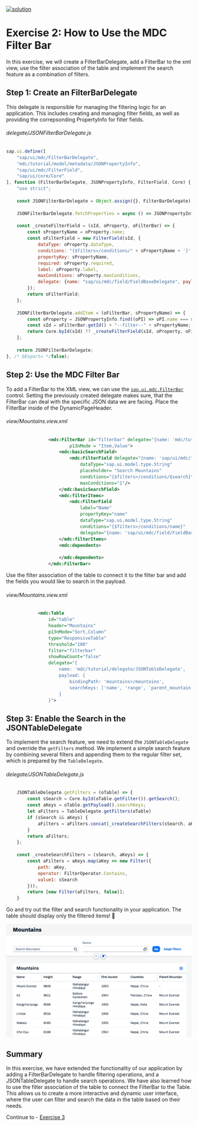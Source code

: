 [![solution](https://flat.badgen.net/badge/solution/available/green?icon=github)](webapp)
# Exercise 2: How to Use the MDC Filter Bar
In this exercise, we will create a FilterBarDelegate, add a FilterBar to the xml view, use the filter association of the table and implement the search feature as a combination of filters.
## Step 1: Create an FilterBarDelegate
This delegate is responsible for managing the filtering logic for an application. This includes creating and managing filter fields, as well as providing the correpsonding PropertyInfo for filter fields.
###### delegate/JSONFilterBarDelegate.js
```javascript
sap.ui.define([
	"sap/ui/mdc/FilterBarDelegate",
	"mdc/tutorial/model/metadata/JSONPropertyInfo",
	"sap/ui/mdc/FilterField",
	"sap/ui/core/Core"
], function (FilterBarDelegate, JSONPropertyInfo, FilterField, Core) {
	"use strict";

	const JSONFilterBarDelegate = Object.assign({}, FilterBarDelegate);

	JSONFilterBarDelegate.fetchProperties = async () => JSONPropertyInfo;

	const _createFilterField = (sId, oProperty, oFilterBar) => {
		const sPropertyName = oProperty.name;
		const oFilterField = new FilterField(sId, {
			dataType: oProperty.dataType,
			conditions: "{$filters>/conditions/" + sPropertyName + '}',
			propertyKey: sPropertyName,
			required: oProperty.required,
			label: oProperty.label,
			maxConditions: oProperty.maxConditions,
			delegate: {name: "sap/ui/mdc/field/FieldBaseDelegate", payload: {}}
		});
		return oFilterField;
	};

	JSONFilterBarDelegate.addItem = (oFilterBar, sPropertyName) => {
		const oProperty = JSONPropertyInfo.find((oPI) => oPI.name === sPropertyName);
		const sId = oFilterBar.getId() + "--filter--" + sPropertyName;
		return Core.byId(sId) ?? _createFilterField(sId, oProperty, oFilterBar);
	};

	return JSONFilterBarDelegate;
}, /* bExport= */false);
```

## Step 2: Use the MDC Filter Bar
To add a FilterBar to the XML view, we can use the [`sap.ui.mdc.FilterBar`](https://sdk.openui5.org/api/sap.ui.mdc.FilterBar) control. Setting the previously created delegate makes sure, that the FilterBar can deal with the specific JSON data we are facing. Place the FilterBar inside of the DynamicPageHeader.
###### view/Mountains.view.xml
```xml
				<mdc:FilterBar id="filterbar" delegate="{name: 'mdc/tutorial/delegate/JSONFilterBarDelegate'}"
						p13nMode = "Item,Value">
					<mdc:basicSearchField>
						<mdc:FilterField delegate="{name: 'sap/ui/mdc/field/FieldBaseDelegate'}"
							dataType="sap.ui.model.type.String"
							placeholder= "Search Mountains"
							conditions="{$filters>/conditions/$search}"
							maxConditions="1"/>
					</mdc:basicSearchField>
					<mdc:filterItems>
						<mdc:FilterField
							label="Name"
							propertyKey="name"
							dataType="sap.ui.model.type.String"
							conditions="{$filters>/conditions/name}"
							delegate="{name: 'sap/ui/mdc/field/FieldBaseDelegate'}"/>
					</mdc:filterItems>
					<mdc:dependents>

					</mdc:dependents>
				</mdc:FilterBar>
```

Use the filter association of the table to connect it to the filter bar and add the fields you would like to search in the payload.
###### view/Mountains.view.xml
```xml
			<mdc:Table
				id="table"
				header="Mountains"
				p13nMode="Sort,Column"
				type="ResponsiveTable"
				threshold="100"
				filter="filterbar"
				showRowCount="false"
				delegate="{
					name: 'mdc/tutorial/delegate/JSONTableDelegate',
					payload: {
						bindingPath: 'mountains>/mountains',
						searchKeys: ['name', 'range', 'parent_mountain', 'countries']
					}
				}">
```

## Step 3: Enable the Search in the JSONTableDelegate
To implement the search feature, we need to extend the `JSONTableDelegate` and override the `getFilters` method. We implement a simple search feature by combining several filters and appending them to the regular filter set, which is prepared by the `TableDelegate`.
###### delegate/JSONTableDelegate.js
```javascript
	JSONTableDelegate.getFilters = (oTable) => {
		const sSearch = Core.byId(oTable.getFilter()).getSearch();
		const aKeys = oTable.getPayload().searchKeys;
		let aFilters = TableDelegate.getFilters(oTable)
		if (sSearch && aKeys) {
			aFilters = aFilters.concat(_createSearchFilters(sSearch, aKeys));
		}
		return aFilters;
	};

	const _createSearchFilters = (sSearch, aKeys) => {
		const aFilters = aKeys.map(aKey => new Filter({
			path: aKey,
			operator: FilterOperator.Contains,
			value1: sSearch
		}));
		return [new Filter(aFilters, false)];
	}
```
Go and try out the filter and search functionality in your application. The table should display only the filtered items! 🙌

![Exercise 2 Result](ex2.png)

## Summary
In this exercise, we have extended the functionality of our application by adding a FilterBarDelegate to handle filtering operations, and a JSONTableDelegate to handle search operations. We have also learned how to use the filter association of the table to connect the FilterBar to the Table. This allows us to create a more interactive and dynamic user interface, where the user can filter and search the data in the table based on their needs.

Continue to - [Exercise 3](../ex3/readme.md)